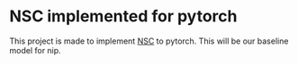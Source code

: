 # NSC implemented for pytorch
This project is made to implement [NSC](https://github.com/thunlp/NSC) to pytorch. This will be our baseline model for nip.